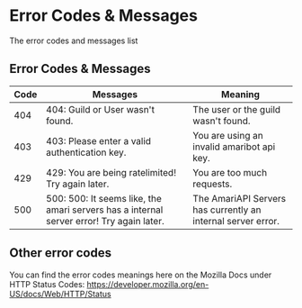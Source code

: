 # Error Codes & Messages

The error codes and messages list

## Error Codes & Messages
| Code | Messages | Meaning |
|----------|----|--------------------------------------------------------------------|
| 404     | 404: Guild or User wasn't found.    | The user or the guild wasn't found. |
| 403     | 403: Please enter a valid authentication key.    | You are using an invalid amaribot api key. |
| 429     | 429: You are being ratelimited! Try again later.    | You are too much requests. |
| 500     | 500: 500: It seems like, the amari servers has a internal server error! Try again later.    | The AmariAPI Servers has currently an internal server error. |

## Other error codes
You can find the error codes meanings here on the Mozilla Docs under HTTP Status Codes: 
https://developer.mozilla.org/en-US/docs/Web/HTTP/Status
